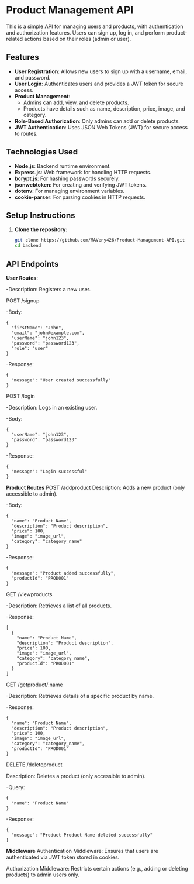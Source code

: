 # Product Management API

This is a simple API for managing users and products, with authentication and authorization features. Users can sign up, log in, and perform product-related actions based on their roles (admin or user).

## Features

- **User Registration**: Allows new users to sign up with a username, email, and password.
- **User Login**: Authenticates users and provides a JWT token for secure access.
- **Product Management**: 
  - Admins can add, view, and delete products.
  - Products have details such as name, description, price, image, and category.
- **Role-Based Authorization**: Only admins can add or delete products.
- **JWT Authentication**: Uses JSON Web Tokens (JWT) for secure access to routes.

## Technologies Used

- **Node.js**: Backend runtime environment.
- **Express.js**: Web framework for handling HTTP requests.
- **bcrypt.js**: For hashing passwords securely.
- **jsonwebtoken**: For creating and verifying JWT tokens.
- **dotenv**: For managing environment variables.
- **cookie-parser**: For parsing cookies in HTTP requests.

## Setup Instructions

1. **Clone the repository:**
   ```bash
   git clone https://github.com/MAVeny426/Product-Management-API.git
   cd backend

## API Endpoints

**User Routes**:

-Description: Registers a new user.

POST /signup

-Body:
```
{
  "firstName": "John",
  "email": "john@example.com",
  "userName": "john123",
  "password": "password123",
  "role": "user"
}

```
-Response:
```
{
  "message": "User created successfully"
}
```

POST /login

-Description: Logs in an existing user.

-Body:

```
{
  "userName": "john123",
  "password": "password123"
}
```
-Response:

```
{
  "message": "Login successful"
}
```

**Product Routes**
POST /addproduct
Description: Adds a new product (only accessible to admin).

-Body:

```
{
  "name": "Product Name",
  "description": "Product description",
  "price": 100,
  "image": "image_url",
  "category": "category_name"
}
```

-Response:

```
{
  "message": "Product added successfully",
  "productId": "PROD001"
}
```

GET /viewproducts

-Description: Retrieves a list of all products.

-Response:

```
[
  {
    "name": "Product Name",
    "description": "Product description",
    "price": 100,
    "image": "image_url",
    "category": "category_name",
    "productId": "PROD001"
  }
]
```

GET /getproduct/:name

-Description: Retrieves details of a specific product by name.

-Response:

```
{
  "name": "Product Name",
  "description": "Product description",
  "price": 100,
  "image": "image_url",
  "category": "category_name",
  "productId": "PROD001"
}
```

DELETE /deleteproduct

Description: Deletes a product (only accessible to admin).

-Query:

```
{
  "name": "Product Name"
}
```

-Response:

```
{
  "message": "Product Product Name deleted successfully"
}
```

**Middleware**
Authentication Middleware: Ensures that users are authenticated via JWT token stored in cookies.

Authorization Middleware: Restricts certain actions (e.g., adding or deleting products) to admin users only.
